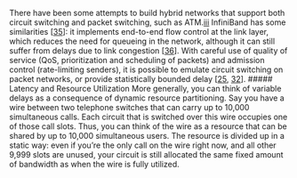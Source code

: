 
There have been some attempts to build hybrid networks that support both circuit switching and
packet switching, such as ATM.[iii](ch08.html#idm140605760900048)
InfiniBand has some similarities
[[35](ch08.html#Mellanox2014ux)]: it implements end-to-end
flow control at the link layer, which reduces the need for queueing in the network, although it can
still suffer from delays due to link congestion
[[36](ch08.html#Santos2003ci)].
With careful use of quality of service (QoS, prioritization and scheduling of packets) and admission
control (rate-limiting senders), it is possible to emulate circuit switching on packet networks, or
provide statistically bounded delay [[25](ch08.html#Grosvenor2015vz),
[32](ch08.html#Keshav1997wb)]. ##### Latency and Resource Utilization 
More generally, you can think of variable delays as a consequence of dynamic resource partitioning. Say you have a wire between two telephone switches that can carry up to 10,000 simultaneous calls.
Each circuit that is switched over this wire occupies one of those call slots. Thus, you can think of
the wire as a resource that can be shared by up to 10,000 simultaneous users. The resource is
divided up in a static way: even if you’re the only call on the wire right now, and all other
9,999 slots are unused, your circuit is still allocated the same fixed amount of bandwidth as when
the wire is fully utilized.